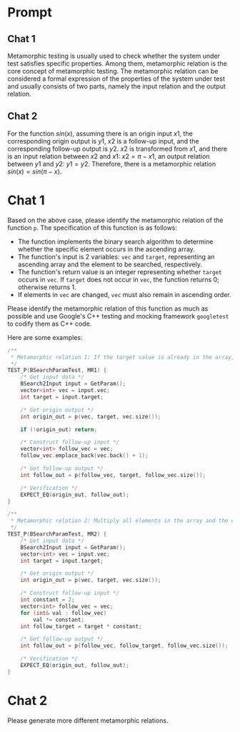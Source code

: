 # Prompt

## Chat 1

Metamorphic testing is usually used to check whether the system under test satisfies specific properties. Among them, metamorphic relation is the core concept of metamorphic testing. The metamorphic relation can be considered a formal expression of the properties of the system under test and usually consists of two parts, namely the input relation and the output relation.

## Chat 2

For the function $sin(x)$, assuming there is an origin input $x1$, the corresponding origin output is $y1$, $x2$ is a follow-up input, and the corresponding follow-up output is $y2$. $x2$ is transformed from $x1$, and there is an input relation between $x2$ and $x1$: $x2=\pi-x1$, an output relation between $y1$ and $y2$: $y1=y2$. Therefore, there is a metamorphic relation $sin(x)=sin(\pi-x)$.

# Chat 1

Based on the above case, please identify the metamorphic relation of the function `p`. The specification of this function is as follows:

- The function implements the binary search algorithm to determine whether the specific element occurs in the ascending array.
- The function's input is 2 variables: `vec` and `target`, representing an ascending array and the element to be searched, respectively.
- The function's return value is an integer representing whether `target` occurs in `vec`. If `target` does not occur in `vec`, the function returns 0; otherwise returns 1.
- If elements in `vec` are changed, `vec` must also remain in ascending order.

Please identify the metamorphic relation of this function as much as possible and use Google's C++ testing and mocking framework `googletest` to codify them as C++ code.

Here are some examples:

```C++
/**
 * Metamorphic relation 1: If the target value is already in the array, add an element greater than the max value in array to the end of the array, and the output should be unchanged.
 */
TEST_P(BSearchParamTest, MR1) {
    /* Get input data */
    BSearch2Input input = GetParam();
    vector<int> vec = input.vec;
    int target = input.target;

    /* Get origin output */
    int origin_out = p(vec, target, vec.size());

    if (!origin_out) return;

    /* Construct follow-up input */
    vector<int> follow_vec = vec;
    follow_vec.emplace_back(vec.back() + 1);

    /* Get follow-up output */
    int follow_out = p(follow_vec, target, follow_vec.size());

    /* Verification */
    EXPECT_EQ(origin_out, follow_out);
}

/**
 * Metamorphic relation 2: Multiply all elements in the array and the element to be located by a constant, the output should remain the same.
 */
TEST_P(BSearchParamTest, MR2) {
    /* Get input data */
    BSearch2Input input = GetParam();
    vector<int> vec = input.vec;
    int target = input.target;

    /* Get origin output */
    int origin_out = p(vec, target, vec.size());

    /* Construct follow-up input */
    int constant = 2;
    vector<int> follow_vec = vec;
    for (int& val : follow_vec)
        val *= constant;
    int follow_target = target * constant;

    /* Get follow-up output */
    int follow_out = p(follow_vec, follow_target, follow_vec.size());

    /* Verification */
    EXPECT_EQ(origin_out, follow_out);
}
```

# Chat 2

Please generate more different metamorphic relations.
